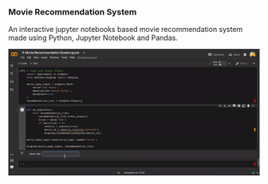 ### Movie Recommendation System

An interactive jupyter notebooks based movie recommendation system made using Python, Jupyter Notebook and Pandas.

![App](video.gif)
